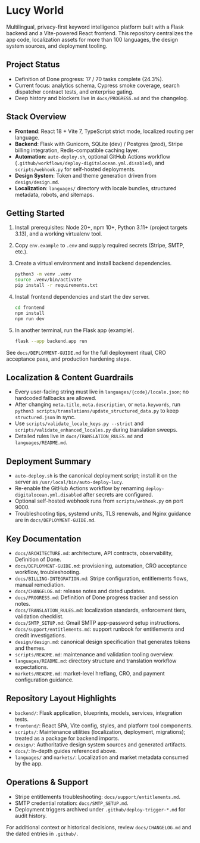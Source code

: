 # Lucy World

Multilingual, privacy-first keyword intelligence platform built with a Flask
backend and a Vite-powered React frontend. This repository centralizes the app
code, localization assets for more than 100 languages, the design system
sources, and deployment tooling.

## Project Status

- Definition of Done progress: 17 / 70 tasks complete (24.3%).
- Current focus: analytics schema, Cypress smoke coverage, search
   dispatcher contract tests, and enterprise gating.
- Deep history and blockers live in `docs/PROGRESS.md` and the changelog.

## Stack Overview

- **Frontend**: React 18 + Vite 7, TypeScript strict mode, localized routing
   per language.
- **Backend**: Flask with Gunicorn, SQLite (dev) / Postgres (prod), Stripe
   billing integration, Redis-compatible caching layer.
- **Automation**: `auto-deploy.sh`, optional GitHub Actions workflow
   (`.github/workflows/deploy-digitalocean.yml.disabled`), and
   `scripts/webhook.py` for self-hosted deployments.
- **Design System**: Token and theme generation driven from
   `design/design.md`.
- **Localization**: `languages/` directory with locale bundles, structured
   metadata, robots, and sitemaps.

## Getting Started

1. Install prerequisites: Node 20+, npm 10+, Python 3.11+ (project targets
    3.13), and a working virtualenv tool.
2. Copy `env.example` to `.env` and supply required secrets (Stripe, SMTP,
    etc.).
3. Create a virtual environment and install backend dependencies.

    ```bash
    python3 -m venv .venv
    source .venv/bin/activate
    pip install -r requirements.txt
    ```

4. Install frontend dependencies and start the dev server.

    ```bash
    cd frontend
    npm install
    npm run dev
    ```

5. In another terminal, run the Flask app (example).

    ```bash
    flask --app backend.app run
    ```

See `docs/DEPLOYMENT-GUIDE.md` for the full deployment ritual, CRO acceptance
pass, and production hardening steps.

## Localization & Content Guardrails

- Every user-facing string must live in `languages/{code}/locale.json`; no
   hardcoded fallbacks are allowed.
- After changing `meta.title`, `meta.description`, or `meta.keywords`, run
   `python3 scripts/translations/update_structured_data.py` to keep
   `structured.json` in sync.
- Use `scripts/validate_locale_keys.py --strict` and
   `scripts/validate_enhanced_locales.py` during translation sweeps.
- Detailed rules live in `docs/TRANSLATION_RULES.md` and `languages/README.md`.

## Deployment Summary

- `auto-deploy.sh` is the canonical deployment script; install it on the server
   as `/usr/local/bin/auto-deploy-lucy`.
- Re-enable the GitHub Actions workflow by renaming
   `deploy-digitalocean.yml.disabled` after secrets are configured.
- Optional self-hosted webhook runs from `scripts/webhook.py` on port 9000.
- Troubleshooting tips, systemd units, TLS renewals, and Nginx guidance are in
   `docs/DEPLOYMENT-GUIDE.md`.

## Key Documentation

- `docs/ARCHITECTURE.md`: architecture, API contracts, observability, Definition
   of Done.
- `docs/DEPLOYMENT-GUIDE.md`: provisioning, automation, CRO acceptance
   workflow, troubleshooting.
- `docs/BILLING-INTEGRATION.md`: Stripe configuration, entitlements flows,
   manual remediation.
- `docs/CHANGELOG.md`: release notes and dated updates.
- `docs/PROGRESS.md`: Definition of Done progress tracker and session notes.
- `docs/TRANSLATION_RULES.md`: localization standards, enforcement tiers,
   validation checklist.
- `docs/SMTP_SETUP.md`: Gmail SMTP app-password setup instructions.
- `docs/support/entitlements.md`: support runbook for entitlements and credit
   investigations.
- `design/design.md`: canonical design specification that generates tokens and
   themes.
- `scripts/README.md`: maintenance and validation tooling overview.
- `languages/README.md`: directory structure and translation workflow
   expectations.
- `markets/README.md`: market-level hreflang, CRO, and payment configuration
   guidance.

## Repository Layout Highlights

- `backend/`: Flask application, blueprints, models, services, integration
   tests.
- `frontend/`: React SPA, Vite config, styles, and platform tool components.
- `scripts/`: Maintenance utilities (localization, deployment, migrations);
   treated as a package for backend imports.
- `design/`: Authoritative design system sources and generated artifacts.
- `docs/`: In-depth guides referenced above.
- `languages/` and `markets/`: Localization and market metadata consumed by the
   app.

## Operations & Support

- Stripe entitlements troubleshooting: `docs/support/entitlements.md`.
- SMTP credential rotation: `docs/SMTP_SETUP.md`.
- Deployment triggers archived under `.github/deploy-trigger-*.md` for audit
   history.

For additional context or historical decisions, review `docs/CHANGELOG.md` and
the dated entries in `.github/`.

